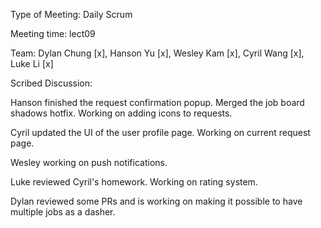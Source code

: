 Type of Meeting: Daily Scrum

Meeting time: lect09

Team: Dylan Chung [x], Hanson Yu [x], Wesley Kam [x], Cyril Wang [x], Luke Li [x]

Scribed Discussion:

Hanson finished the request confirmation popup. Merged the job board shadows hotfix. Working on adding icons to requests.

Cyril updated the UI of the user profile page. Working on current request page.

Wesley working on push notifications.

Luke reviewed Cyril's homework. Working on rating system.

Dylan reviewed some PRs and is working on making it possible to have multiple jobs as a dasher.

